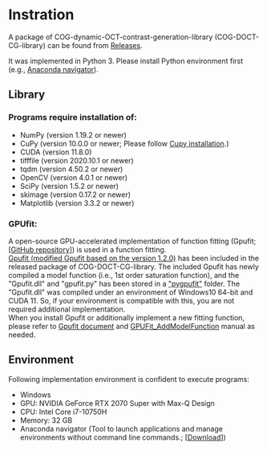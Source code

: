 Instration
============
A package of COG-dynamic-OCT-contrast-generation-library (COG-DOCT-CG-library) can be found from [Releases](https://github.com/ComputationalOpticsGroup/COG-DOCT/releases). 

It was implemented in Python 3. Please install Python environment first (e.g., [Anaconda navigator](https://www.anaconda.com/download)). 

Library
---------
### Programs require installation of: 
- NumPy (version 1.19.2 or newer)
- CuPy (version 10.0.0 or newer; Please follow [Cupy installation](https://docs.cupy.dev/en/stable/install.html).)
- CUDA (version 11.8.0)
- tifffile (version 2020.10.1 or newer)
- tqdm (version 4.50.2 or newer)
- OpenCV (version 4.0.1 or newer)
- SciPy (version 1.5.2 or newer)
- skimage (version 0.17.2 or newer)
- Matplotlib (version 3.3.2 or newer)

### GPUfit:
 A open-source GPU-accelerated implementation of function fitting (Gpufit; [[GitHub repository](https://github.com/gpufit/Gpufit)]) is used in a function fitting.  
 [Gpufit (modified Gpufit based on the version 1.2.0)](https://github.com/ComputationalOpticsGroup/COG-dynamic-OCT-contrast-generation-library/tree/main/Gpufit-1.2.0_vliv) has been included in the released package of COG-DOCT-CG-library. The included Gpufit has newly compiled a model function (i.e., 1st order saturation function), and the "Gpufit.dll" and "gpufit.py" has been stored in a ["pygpufit"](https://github.com/ComputationalOpticsGroup/COG-dynamic-OCT-contrast-generation-library/tree/main/Program/VLIV/pygpufit) folder. The "Gpufit.dll" was compiled under an environment of Windows10 64-bit and CUDA 11. So, if your environment is compatible with this, you are not required additional implementation.  
 When you install Gpufit or additionally implement a new fitting function, please refer to [Gpufit document](https://gpufit.readthedocs.io/en/latest/installation.html#building-from-source-code) and [GPUFit_AddModelFunction](\GPUFit_AddModelFunction.pdf) manual as needed. 


Environment
-------------
Following implementation environment is confident to execute programs:
- Windows
- GPU: NVIDIA GeForce RTX 2070 Super with Max-Q Design
- CPU: Intel Core i7-10750H
- Memory: 32 GB
- Anaconda navigator (Tool to launch applications and manage environments without command line commands.; [[Download](https://www.anaconda.com/download)])
